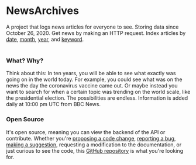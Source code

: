 # NewsArchives
 
A project that logs news articles for everyone to see. Storing data since October 26, 2020. Get news by making an HTTP request. Index articles by [date](indexing/day.md), [month](indexing/month.md), [year](indexing/year.md), and [keyword](indexing/year.md). <br><br>

### What? Why?
Think about this: In ten years, you will be able to see what exactly was going on in the world today. For example, you could see what was on the news the day the coronavirus vaccine came out. Or maybe instead you want to search for when a certain topic was trending on the world scale, like the presidential election. The possibilities are endless. Information is added daily at 10:00 pm UTC from BBC News.

### Open Source
It's open source, meaning you can view the backend of the API or contribute. Whether you're [proposing a code change](contributing/code-changes.md), [reporting a bug](contributing/reporting-bugs.md), [making a suggestion](contributing/suggestions.md), requesting a modification to the documentation, or just curious to see the code, this [GitHub repository](https://github.com/gadhagod/News-Archives) is what you're looking for.